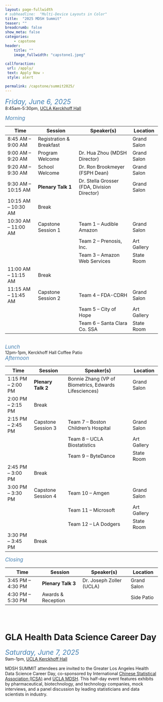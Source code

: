 ```yaml
---
layout: page-fullwidth
# subheadline:  "Multi-Device Layouts in Color"
title:  "2025 MDSH Summit"
teaser: ""
breadcrumb: false
show_meta: false
categories:
    - capstone
header:
    title: ""
    image_fullwidth: "capstone1.jpeg"
    
callforaction:
 url: /apply/
 text: Apply Now ›
 style: alert

permalink: /capstone/summit2025/
---
```


<span style="color:steelblue; font-size:160%; font-style:italic;">Friday, June 6, 2025</span>
<br> 8:45am-5:30pm, [UCLA Kerckhoff Hall](https://maps.app.goo.gl/QUWv6KmkV8N5xznU6)

<span style="color:steelblue; font-size:120%; font-style:italic;">Morning</span>

| Time               | Session              | Speaker(s)                               | Location     |
|--------------------|----------------------|-------------------------------------------|--------------|
| 8:45 AM – 9:00 AM  | Registration & Breakfast |                                           | Grand Salon  |
| 9:00 AM – 9:20 AM  | Program Welcome       | Dr. Hua Zhou (MDSH Director)              | Grand Salon  |
| 9:20 AM – 9:30 AM  | School Welcome        | Dr. Ron Brookmeyer (FSPH Dean)            | Grand Salon  |
| 9:30 AM – 10:15 AM | **Plenary Talk 1**    | Dr. Stella Grosser (FDA, Division Director) | Grand Salon  |
| 10:15 AM – 10:30 AM| Break                 |                                           |              |
| 10:30 AM – 11:00 AM| Capstone Session 1    | Team 1 – Audible Amazon                   | Grand Salon  |
|                    |                       | Team 2 – Prenosis, Inc.                   | Art Gallery  |
|                    |                       | Team 3 – Amazon Web Services              | State Room   |
| 11:00 AM – 11:15 AM| Break                 |                                           |              |
| 11:15 AM – 11:45 AM| Capstone Session 2    | Team 4 – FDA-CDRH                         | Grand Salon  |
|                    |                       | Team 5 – City of Hope                     | Art Gallery  |
|                    |                       | Team 6 – Santa Clara Co. SSA              | State Room   |

<br>
<span style="color:steelblue; font-size:120%; font-style:italic;">Lunch</span>
<br> 12pm-1pm, Kerckhoff Hall Coffee Patio 

<br>
<span style="color:steelblue; font-size:120%; font-style:italic;">Afternoon</span>

| Time               | Session              | Speaker(s)                                        | Location     |
|--------------------|----------------------|---------------------------------------------------|--------------|
| 1:15 PM – 2:00 PM  | **Plenary Talk 2**   | Bonnie Zhang (VP of Biometrics, Edwards Lifesciences) | Grand Salon  |
| 2:00 PM – 2:15 PM  | Break                |                                                   |              |
| 2:15 PM – 2:45 PM  | Capstone Session 3   | Team 7 – Boston Children’s Hospital               | Grand Salon  |
|                    |                      | Team 8 – UCLA Biostatistics                       | Art Gallery  |
|                    |                      | Team 9 – ByteDance                                | State Room   |
| 2:45 PM – 3:00 PM  | Break                |                                                   |              |
| 3:00 PM – 3:30 PM  | Capstone Session 4   | Team 10 – Amgen                                   | Grand Salon  |
|                    |                      | Team 11 – Microsoft                               | Art Gallery  |
|                    |                      | Team 12 – LA Dodgers                              | State Room   |
| 3:30 PM – 3:45 PM  | Break                |                                                   |              |

<span style="color:steelblue; font-size:120%; font-style:italic;">Closing</span>

| Time               | Session           | Speaker(s)                   | Location    |
|--------------------|-------------------|------------------------------|-------------|
| 3:45 PM – 4:30 PM  | **Plenary Talk 3** | Dr. Joseph Zoller (UCLA)     | Grand Salon |
| 4:30 PM – 5:30 PM  | Awards & Reception |                              | Side Patio  |

<br>
<br>

# GLA Health Data Science Career Day

<span style="color:steelblue; font-size:160%; font-style:italic;">Saturday, June 7, 2025</span>
<br> 9am-1pm, [UCLA Kerckhoff Hall](https://maps.app.goo.gl/QUWv6KmkV8N5xznU6)  

MDSH SUMMIT attendees are invited to the Greater Los Angeles Health Data Science Career Day, co-sponsored by International [Chinese Statistical Association (ICSA)](https://www.icsa.org/) and [UCLA MDSH](https://mdsh.ucla.edu/). This half-day event features exhibits by pharmaceutical, biotechnology, and technology companies, mock interviews, and a panel discussion by leading statisticians and data scientists in industry. 
